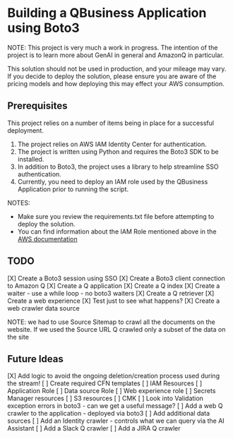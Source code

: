 # Building a QBusiness Application using Boto3
NOTE: This project is very much a work in progress. The intention of the project is to learn more about
GenAI in general and AmazonQ in particular.

This solution should not be used in production, and your mileage may vary. If you decide to deploy the 
solution, please ensure you are aware of the pricing models and how deploying this may effect your
AWS consumption.

## Prerequisites
This project relies on a number of items being in place for a successful deployment.

1. The project relies on AWS IAM Identity Center for authentication.
2. The project is written using Python and requires the Boto3 SDK to be installed.
3. In addition to Boto3, the project uses a library to help streamline SSO authentication.
4. Currently, you need to deploy an IAM role used by the QBusiness Application prior to running the script.

NOTES: 
- Make sure you review the requirements.txt file before attempting to deploy the solution.
- You can find information about the IAM Role mentioned above in the [AWS documentation](https://docs.aws.amazon.com/amazonq/latest/business-use-dg/iam-roles.html)

## TODO
[X] Create a Boto3 session using SSO
[X] Create a Boto3 client connection to Amazon Q
[X] Create a Q application
[X] Create a Q index
[X] Create a waiter - use a while loop - no boto3 waiters
[X] Create a Q retriever
[X] Create a web experience
[X] Test just to see what happens?
[X] Create a web crawler data source

NOTE: we had to use Source Sitemap to crawl all the documents on the website. If we used the Source URL Q crawled only
a subset of the data on the site

## Future Ideas
[X] Add logic to avoid the ongoing deletion/creation process used during the stream!
[ ] Create required CFN templates
    [ ] IAM Resources
        [ ] Application Role
        [ ] Data source Role
        [ ] Web experience role
    [ ] Secrets Manager resources
    [ ] S3 resources
    [ ] CMK
[ ] Look into Validation exception errors in boto3 - can we get a useful message?
[ ] Add a web Q crawler to the application - deployed via boto3
[ ] Add additional data sources
    [ ] Add an Identity crawler - controls what we can query via the AI Assistant
    [ ] Add a Slack Q crawler
    [ ] Add a JIRA Q crawler